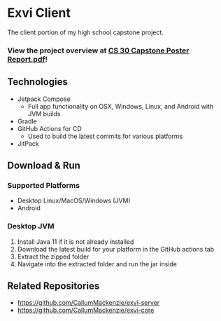 # Exvi Client

The client portion of my high school capstone project.

### View the project overview at [CS 30 Capstone Poster Report.pdf](https://github.com/CallumMackenzie/exvi-client/blob/kotlin/CS%2030%20Capstone%20Poster%20Report.pdf)!

## Technologies
- Jetpack Compose
  - Full app functionality on OSX, Windows, Linux, and Android with JVM builds
- Gradle
- GitHub Actions for CD
  - Used to build the latest commits for various platforms
- JitPack

## Download & Run

### Supported Platforms
- Desktop Linux/MacOS/Windows (JVM)
- Android

### Desktop JVM
1. Install Java 11 if it is not already installed
2. Download the latest build for your platform in the GitHub actions tab
3. Extract the zipped folder
4. Navigate into the extracted folder and run the jar inside

## Related Repositories
- https://github.com/CallumMackenzie/exvi-server
- https://github.com/CallumMackenzie/exvi-core
